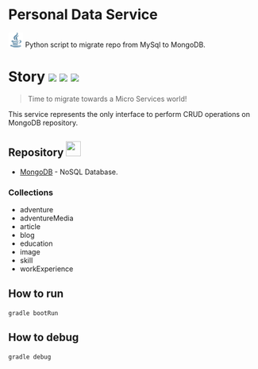 # Personal Data Service
<img src="https://github.com/simple-icons/simple-icons/blob/develop/icons/java.svg" width="30" height="30">   Python script to migrate repo from MySql to MongoDB. 

# Story [![](https://img.shields.io/badge/apache-springboot-brightgreen.svg)]() [![](https://img.shields.io/badge/language-java-yellow.svg)]() [![](https://img.shields.io/badge/repository-mongoDB-green.svg)]()
> Time to migrate towards a Micro Services world!

This service represents the only interface to perform CRUD operations on MongoDB repository.

## Repository   <img src="https://github.com/simple-icons/simple-icons/blob/develop/icons/mongodb.svg" width="30" height="30">

- [MongoDB](https://www.mongodb.com/) - NoSQL Database.

### Collections
* adventure
* adventureMedia
* article
* blog
* education
* image
* skill
* workExperience

## How to run

```
gradle bootRun
```

## How to debug

```
gradle debug
```
